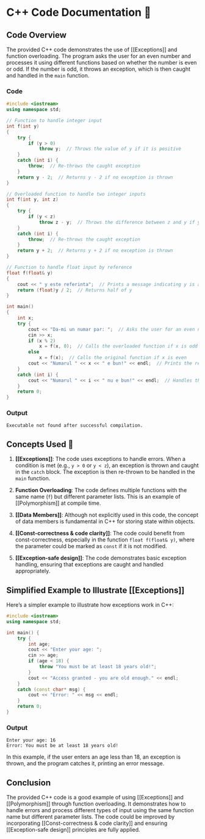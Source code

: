 # C++ Code Documentation 📄

## Code Overview

The provided C++ code demonstrates the use of [[Exceptions]] and function overloading. The program asks the user for an even number and processes it using different functions based on whether the number is even or odd. If the number is odd, it throws an exception, which is then caught and handled in the `main` function.

### Code

```cpp
#include <iostream>
using namespace std;

// Function to handle integer input
int f(int y)
{
    try {
        if (y > 0)
            throw y;  // Throws the value of y if it is positive
    }
    catch (int i) {
        throw;  // Re-throws the caught exception
    }
    return y - 2;  // Returns y - 2 if no exception is thrown
}

// Overloaded function to handle two integer inputs
int f(int y, int z)
{
    try {
        if (y < z)
            throw z - y;  // Throws the difference between z and y if y < z
    }
    catch (int i) {
        throw;  // Re-throws the caught exception
    }
    return y + 2;  // Returns y + 2 if no exception is thrown
}

// Function to handle float input by reference
float f(float& y)
{
    cout << " y este referinta";  // Prints a message indicating y is a reference
    return (float)y / 2;  // Returns half of y
}

int main()
{
    int x;
    try {
        cout << "Da-mi un numar par: ";  // Asks the user for an even number
        cin >> x;
        if (x % 2)
            x = f(x, 0);  // Calls the overloaded function if x is odd
        else
            x = f(x);  // Calls the original function if x is even
        cout << "Numarul " << x << " e bun!" << endl;  // Prints the result
    }
    catch (int i) {
        cout << "Numarul " << i << " nu e bun!" << endl;  // Handles the exception
    }
    return 0;
}
```

### Output

```
Executable not found after successful compilation.
```

## Concepts Used 🧠

1. **[[Exceptions]]**: The code uses exceptions to handle errors. When a condition is met (e.g., `y > 0` or `y < z`), an exception is thrown and caught in the `catch` block. The exception is then re-thrown to be handled in the `main` function.

2. **Function Overloading**: The code defines multiple functions with the same name (`f`) but different parameter lists. This is an example of [[Polymorphism]] at compile time.

3. **[[Data Members]]**: Although not explicitly used in this code, the concept of data members is fundamental in C++ for storing state within objects.

4. **[[Const-correctness & code clarity]]**: The code could benefit from const-correctness, especially in the function `float f(float& y)`, where the parameter could be marked as `const` if it is not modified.

5. **[[Exception-safe design]]**: The code demonstrates basic exception handling, ensuring that exceptions are caught and handled appropriately.

## Simplified Example to Illustrate [[Exceptions]]

Here’s a simpler example to illustrate how exceptions work in C++:

```cpp
#include <iostream>
using namespace std;

int main() {
    try {
        int age;
        cout << "Enter your age: ";
        cin >> age;
        if (age < 18) {
            throw "You must be at least 18 years old!";
        }
        cout << "Access granted - you are old enough." << endl;
    }
    catch (const char* msg) {
        cout << "Error: " << msg << endl;
    }
    return 0;
}
```

### Output

```
Enter your age: 16
Error: You must be at least 18 years old!
```

In this example, if the user enters an age less than 18, an exception is thrown, and the program catches it, printing an error message.

## Conclusion

The provided C++ code is a good example of using [[Exceptions]] and [[Polymorphism]] through function overloading. It demonstrates how to handle errors and process different types of input using the same function name but different parameter lists. The code could be improved by incorporating [[Const-correctness & code clarity]] and ensuring [[Exception-safe design]] principles are fully applied.